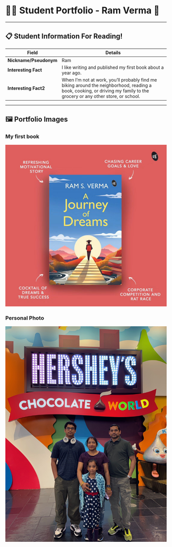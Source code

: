 # 👨‍🎓 Student Portfolio - Ram Verma 🚴

---

## 📋 Student Information For Reading!

| **Field** | **Details** |
|-----------|-------------|
| **Nickname/Pseudonym** | Ram |
| **Interesting Fact** | I like writing and published my first book about a year ago.|
| **Interesting Fact2** | When I’m not at work, you’ll probably find me biking around the neighborhood, reading a book, cooking, or driving my family to the grocery or any other store, or school.|

---

## 🖼️ Portfolio Images

### My first book
![My irst book - A Journey of Dreams](JourneyOfDreams.jpg)

### Personal Photo
![Ram wih family at Hershey](ram_at_hershey.JPG)


